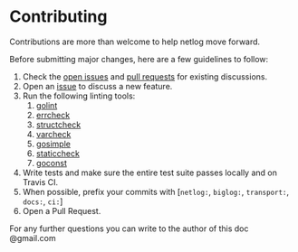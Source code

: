 # Contributing

Contributions are more than welcome to help netlog move forward.

Before submitting major changes, here are a few guidelines to follow:

1. Check the [open issues][issues] and [pull requests][prs] for existing discussions.
1. Open an [issue][issues] to discuss a new feature.
1. Run the following linting tools:
	1. [golint](https://github.com/golang/lint/golint)
	1. [errcheck](https://github.com/kisielk/errcheck)
	1. [structcheck](https://github.com/opennota/check/cmd/structcheck)
	1. [varcheck](https://github.com/opennota/check/cmd/varcheck)
	1. [gosimple](https://honnef.co/go/simple/cmd/gosimple)
	1. [staticcheck](https://honnef.co/go/staticcheck/cmd/staticcheck)
	1. [goconst](https://github.com/jgautheron/goconst/cmd/goconst)
1. Write tests and make sure the entire test suite passes locally and on Travis CI.
1. When possible, prefix your commits with [`netlog:`, `biglog:`, `transport:`, `docs:`, `ci:`]
1. Open a Pull Request.

[issues]: https://github.com/ninibe/netlog/issues
[prs]: https://github.com/ninibe/netlog/pulls

For any further questions you can write to the author of this doc @gmail.com